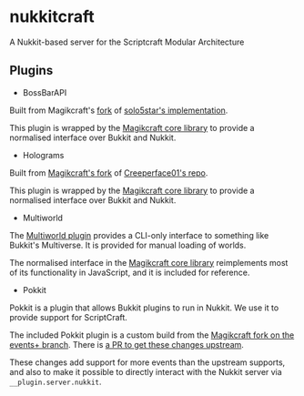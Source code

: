 # nukkitcraft

A Nukkit-based server for the Scriptcraft Modular Architecture

## Plugins

- BossBarAPI

Built from Magikcraft's [fork](https://github.com/Magikcraft/BossBarAPI-Magikcraft) of [solo5star's implementation](https://github.com/solo5star/BossBarAPI_Nukkit).

This plugin is wrapped by the [Magikcraft core library](https://github.com/Magikcraft/magikcraft-core) to provide a normalised interface over Bukkit and Nukkit.

- Holograms

Built from [Magikcraft's fork](https://github.com/Magikcraft/Holograms) of [Creeperface01's repo](https://github.com/Creeperface01/Holograms).

This plugin is wrapped by the [Magikcraft core library](https://github.com/Magikcraft/magikcraft-core) to provide a normalised interface over Bukkit and Nukkit.

- Multiworld

The [Multiworld plugin](https://github.com/Magikcraft/MultiWorld) provides a CLI-only interface to something like Bukkit's Multiverse. It is provided for manual loading of worlds.

The normalised interface in the [Magikcraft core library](https://github.com/Magikcraft/magikcraft-core) reimplements most of its functionality in JavaScript, and it is included for reference.

- Pokkit

Pokkit is a plugin that allows Bukkit plugins to run in Nukkit. We use it to provide support for ScriptCraft.

The included Pokkit plugin is a custom build from the [Magikcraft fork on the events+ branch](https://github.com/Magikcraft/Pokkit/tree/events%2B). There is [a PR to get these changes upstream](https://github.com/rutgerkok/Pokkit/pull/111).

These changes add support for more events than the upstream supports, and also to make it possible to directly interact with the Nukkit server via `__plugin.server.nukkit`.

